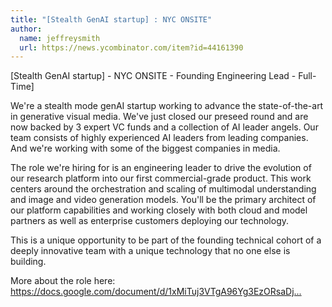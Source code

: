 ```yaml
---
title: "[Stealth GenAI startup] : NYC ONSITE"
author:
  name: jeffreysmith
  url: https://news.ycombinator.com/item?id=44161390
---
```


<JobNavigation />

[Stealth GenAI startup] - NYC ONSITE - Founding Engineering Lead - Full-Time]

We&#x27;re a stealth mode genAI startup working to advance the state-of-the-art in generative visual media. We&#x27;ve just closed our preseed round and are now backed by 3 expert VC funds and a collection of AI leader angels. Our team consists of highly experienced AI leaders from leading companies. And we&#x27;re working with some of the biggest companies in media.

The role we&#x27;re hiring for is an engineering leader to drive the evolution of our research platform into our first commercial-grade product. This work centers around the orchestration and scaling of multimodal understanding and image and video generation models. You&#x27;ll be the primary architect of our platform capabilities and working closely with both cloud and model partners as well as enterprise customers deploying our technology.

This is a unique opportunity to be part of the founding technical cohort of a deeply innovative team with a unique technology that no one else is building.

More about the role here: <a href="https:&#x2F;&#x2F;docs.google.com&#x2F;document&#x2F;d&#x2F;1xMiTuj3VTgA96Yg3EzORsaDjs_Rl0FcdQdAtMMoc4vI&#x2F;edit?usp=sharing" rel="nofollow">https:&#x2F;&#x2F;docs.google.com&#x2F;document&#x2F;d&#x2F;1xMiTuj3VTgA96Yg3EzORsaDj...</a>
<JobApplication />
